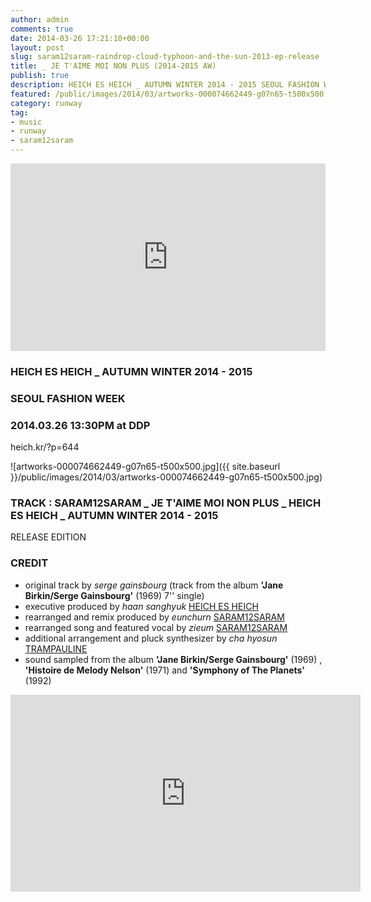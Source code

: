 ```yaml
---
author: admin
comments: true
date: 2014-03-26 17:21:10+00:00
layout: post
slug: saram12saram-raindrop-cloud-typhoon-and-the-sun-2013-ep-release
title: _ JE T'AIME MOI NON PLUS (2014-2015 AW)
publish: true
description: HEICH ES HEICH _ AUTUMN WINTER 2014 - 2015 SEOUL FASHION WEEK 2014.03.26 13:30PM at DDP
featured: /public/images/2014/03/artworks-000074662449-g07n65-t500x500.jpg
category: runway
tag:
- music
- runway
- saram12saram
---
```



<iframe width="100%" height="300" scrolling="no" frameborder="no" src="https://w.soundcloud.com/player/?url=https%3A//api.soundcloud.com/tracks/141514159&amp;color=%23ff5500&amp;auto_play=false&amp;hide_related=false&amp;show_comments=true&amp;show_user=true&amp;show_reposts=false&amp;show_teaser=true&amp;visual=true"></iframe>

### HEICH ES HEICH _ AUTUMN WINTER 2014 - 2015
### SEOUL FASHION WEEK
### 2014.03.26 13:30PM at DDP
heich.kr/?p=644

![artworks-000074662449-g07n65-t500x500.jpg]({{ site.baseurl }}/public/images/2014/03/artworks-000074662449-g07n65-t500x500.jpg)

### TRACK : SARAM12SARAM _ JE T'AIME MOI NON PLUS _ HEICH ES HEICH _ AUTUMN WINTER 2014 - 2015
RELEASE EDITION

### CREDIT
- original track by *serge gainsbourg* (track from the album **'Jane Birkin/Serge Gainsbourg'** (1969) 7'' single)
- executive produced by *haan sanghyuk* [HEICH ES HEICH](http://heich.kr/)
- rearranged and remix produced by *eunchurn* [SARAM12SARAM](https://saram12saram.kr)
- rearranged song and featured vocal by *zieum* [SARAM12SARAM](https://saram12saram.kr)
- additional arrangement and pluck synthesizer by *cha hyosun* [TRAMPAULINE](https://trampauline.wordpress.com/)
- sound sampled from the album **'Jane Birkin/Serge Gainsbourg'** (1969) , **'Histoire de Melody Nelson'** (1971) and **'Symphony of The Planets'** (1992)

<div class="videoWrapper">
<iframe width="560" height="315" src="https://www.youtube.com/embed/MF40OFD6PGQ?rel=0&amp;showinfo=0" frameborder="0" allow="autoplay; encrypted-media" allowfullscreen></iframe>
</div>
